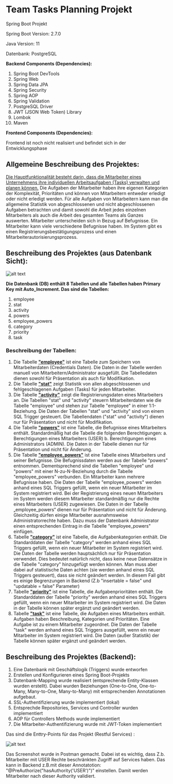 # Team Tasks Planning Projekt

Spring Boot Projekt

Spring Boot Version: 2.7.0
<p>
Java Version: 11
<p>
Datenbank: PostgreSQL
<p>

<b>Backend Components (Dependencies):</b>
1. Spring Boot DevTools
2. Spring Web
3. Spring Data JPA
4. Spring Security
5. Spring AOP
6. Spring Validation
7. PostgreSQL Driver
8. JWT (JSON Web Token) Library
9. Lombok
10. Maven
  
<b>Frontend Components (Dependencies):</b>
<p>
Frontend ist noch nicht realisiert und befindet sich in der Entwicklungsphase
<p>
<p>
<p>
<b><h2>Allgemeine Beschreibung des Projektes:</h2></b>
<p>
<ins>Die Hauptfunktionalität besteht darin, dass die Mitarbeiter eines Unternehmens ihre individuellen Arbeitsaufgaben (Tasks) verwalten und planen können.</ins>
Die Aufgaben der Mitarbeiter haben ihre eigenen Kategorien der Komplexität, Prioritäten und können von Mitarbeitern entweder erledigt oder nicht erledigt werden. 
Für alle Aufgaben von Mitarbeitern kann man die allgemeine Statistik von abgeschlossenen und nicht abgeschlossenen Aufgaben betrachten und damit sowohl die Arbeit jedes einzelnen Mitarbeiters als auch die Arbeit des gesamten Teams als Ganzes auswerten. Mitarbeiter unterscheiden sich in Bezug auf Befugnisse. Ein Mitarbeiter kann viele verschiedene Befugnisse haben. 
Im System gibt es einen Registrierungsbestätigungsprozess und einen Mitarbeiterautorisierungsprozess.
<p>
<p>
  
<b><h2>Beschreibung des Projektes (aus Datenbank Sicht):</h2></b>

![alt text](https://boivalenko.com/img/java_ep/spring/projekt_2/db_sicht.jpg?raw=true)

<b>Die Datenbank (DB) enthält 8 Tabellen und alle Tabellen haben Primary Key mit Auto_Increment. Das sind die Tabellen:</b>
  
1. employee
2. stat
3. activity
4. powers
5. employee_powers
6. category
7. priority
8. task

<b><h3>Beschreibung der Tabellen:</h3></b>
1. Die Tabelle <b><ins>"employee"</ins></b> ist eine Tabelle zum Speichern von Mitarbeiterdaten (Credentials Daten). Die Daten in der Tabelle werden manuell von Mitarbeitern/Administrator ausgefüllt. Die Tabelledaten dienen sowohl für Präsentation als auch für Modifikation.
2. Die Tabelle <b><ins>"stat"</ins></b> zeigt Statistik von allen abgeschlossenen und fehlgeschlagenen Aufgaben (Tasks) für jeden Mitarbeiter.
3. Die Tabelle <b><ins>"activity"</ins></b> zeigt die Registrierungsdaten eines Mitarbeiters an. Die Tabellen "stat" und "activity" steuern Mitarbeiterdaten wie die Tabelle "employee" und stehen zur Tabelle "employee" in einer 1:1-Beziehung. Die Daten der Tabellen "stat" und "activity" sind von einem SQL Trigger gesteuert. Die Tabellendaten ("stat" und "activity") dienen nur für Präsentation und nicht für Modifikation.
4. Die Tabelle <b><ins>"powers"</ins></b> ist eine Tabelle, die Befugnisse eines Mitarbeiters enthält. Standardmäßig hat die Tabelle die folgenden Berechtigungen: 
  a. Berechtigungen eines Mitarbeiters (USER) 
  b. Berechtigungen eines Administrators (ADMIN). 
Die Daten in der Tabelle dienen nur für Präsentation und nicht für Änderung.
5. Die Tabelle <b><ins>"employee_powers"</ins></b> ist eine Tabelle eines Mitarbeiters und seiner Befugnisse. Die Befugnissdaten werden aus der Tabelle "powers" entnommen. Dementsprechend sind die Tabellen "employee" und "powers" mit einer N-zu-N-Beziehung durch die Tabelle "employee_powers" verbunden. Ein Mitarbeiter kann mehrere Befugnisse haben. Die Daten der Tabelle "employee_powers" werden anhand eines SQL Triggers gefüllt, wenn ein neuer Mitarbeiter im System registriert wird. Bei der Registrierung eines neuen Mitarbeiters im System werden diesem Mitarbeiter standardmäßig nur die Rechte eines Mitarbeiters (USER) zugewiesen. Die Daten in der Tabelle „employee_powers“ dienen nur für Präsentation und nicht für Änderung. Gleichzeitig dürfen einige Mitarbeiter ausnahmsweise Administratorrechte haben. Dazu muss der Datenbank Administrator einen entsprechenden Eintrag in die Tabelle "employee_powers" einfügen.
6. Tabelle <b><ins>"category"</ins></b> ist eine Tabelle, die Aufgabenkategorien enthält. Die Standarddaten der Tabelle "category" werden anhand eines SQL Triggers gefüllt, wenn ein neuer Mitarbeiter im System registriert wird. Die Daten der Tabelle werden hauptsächlich nur für Präsentation verwendet. Dies bedeutet natürlich nicht, dass keine neue Datensätze in die Tabelle "category" hinzugefügt werden können. Man muss aber dabei auf statistische Daten achten (sie werden anhand eines SQL Triggers gesteuert), dass sie nicht geändert werden. In diesem Fall gibt es einige Begrenzungen in Backend (Z.b "insertable = false" und "updatable = false" Parameter)
7. Tabelle <b><ins>"priority"</ins></b> ist eine Tabelle, die Aufgabenprioritäten enthält. Die Standarddaten der Tabelle "priority" werden anhand eines SQL Triggers gefüllt, wenn ein neuer Mitarbeiter im System registriert wird. Die Daten in der Tabelle können später ergänzt und geändert werden.
8. Tabelle <b><ins>"task"</ins></b> ist eine Tabelle, die Aufgaben eines Mitarbeiters enthält. Aufgaben haben Beschreibung, Kategorien und Prioritäten. Eine Aufgabe ist zu einem Mitarbeiter zugeordnet. Die Daten der Tabelle "task" werden anhand eines SQL Triggers ausgefüllt, wenn ein neuer Mitarbeiter im System registriert wird. Die Daten (außer Statistik) der Tabelle können später ergänzt und geändert werden.

<b><h2>Beschreibung des Projektes (Backend):</h2></b>

  1. Eine Datenbank mit Geschäftslogik (Triggers) wurde entworfen
  2. Erstellen und Konfigurieren eines Spring Boot-Projekts
  3. Datenbank-Mapping wurde realisiert (entsprechende Entity-Klassen wurden erstellt). 
  Dabei wurden Beziehungen (One-to-One, One-to-Many, Many-to-One, Many-to-Many) 
  mit entsprechenden Annotationen aufgebaut.
  4. SSL-Authentifizierung wurde implementiert (lokal)
  5. Entsprechde Repositories, Services und Controller wurden implementiert
  6. AOP für Controllers Methods  wurde implementiert
  7. Die Mitarbeiter-Authentifizierung wurde mit JWT-Token implementiert
  
  Das sind die Enttry-Points für das Projekt (Restful Services) :
  <p>
    
  ![alt text](https://boivalenko.com/img/java_ep/spring/projekt_2/postman.jpg?raw=true)
    
  Das Screenshot wurde in Postman gemacht. Dabei ist es wichtig, dass Z.b. Mitarbeiter mit USER Rechte beschränkten Zugriff auf Services haben. 
  Das kann in Backend z.B.mit dieser Annotatotion: "@PreAuthorize("hasAuthority('USER')")" einstellen. 
  Damit werden Mitarbeiter nach dieser Authority validiert.
  <p>
  <p>
